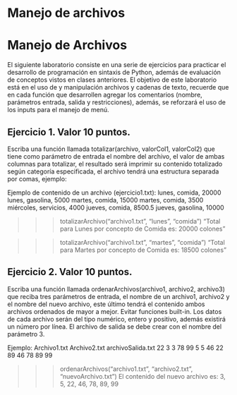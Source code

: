 # Manejo de archivos

# Manejo de Archivos


El siguiente laboratorio consiste en una serie de ejercicios para practicar el desarrollo de programación en sintaxis de Python, además de evaluación de conceptos vistos en clases anteriores.
El objetivo de este laboratorio está en el uso de y manipulación archivos y cadenas de texto, recuerde que en cada función que desarrollen agregar los comentarios (nombre, parámetros entrada, salida y restricciones), además, se reforzará el uso de los inputs para el manejo de menú.

## Ejercicio 1. Valor 10 puntos.
Escriba una función llamada totalizar(archivo, valorCol1, valorCol2) que tiene como parámetro de entrada el nombre del archivo, el valor de ambas columnas para totalizar, el resultado será imprimir su contenido totalizado según categoría especificada, el archivo tendrá una estructura separada por comas, ejemplo:

Ejemplo de contenido de un archivo (ejercicio1.txt):
lunes, comida, 20000
lunes, gasolina, 5000
martes, comida, 15000
martes, comida, 3500
miércoles, servicios, 4000
jueves, comida, 8500.5
jueves, gasolina, 10000

>>> totalizarArchivo(“archivo1.txt”, “lunes”, “comida”)
“Total para Lunes por concepto de Comida es: 20000 colones”

>>> totalizarArchivo(“archivo1.txt”, “martes”, “comida”)
“Total para Martes por concepto de Comida es: 18500 colones”


## Ejercicio 2. Valor 10 puntos.
Escriba una función llamada ordenarArchivos(archivo1, archivo2, archivo3) que reciba tres parámetros de entrada, el nombre de un archivo1, archivo2 y el nombre del nuevo archivo, este último tendrá el contenido ambos archivos ordenados de mayor a mejor. Evitar funciones built-in. Los datos de cada archivo serán del tipo numérico, entero y positivo, además existirá un número por línea. El archivo de salida se debe crear con el nombre del parámetro 3.

Ejemplo:
Archivo1.txt	Archivo2.txt	archivoSalida.txt
     22          	3            	3
     78	         99	            5
      5	         46	           22
	               89	           46
		                           78
		                           89
		                           99

>>> ordenarArchivos(“archivo1.txt”, “archivo2.txt”, “nuevoArchivo.txt”)
El contenido del nuevo archivo es: 
3, 5, 22, 46, 78, 89, 99

